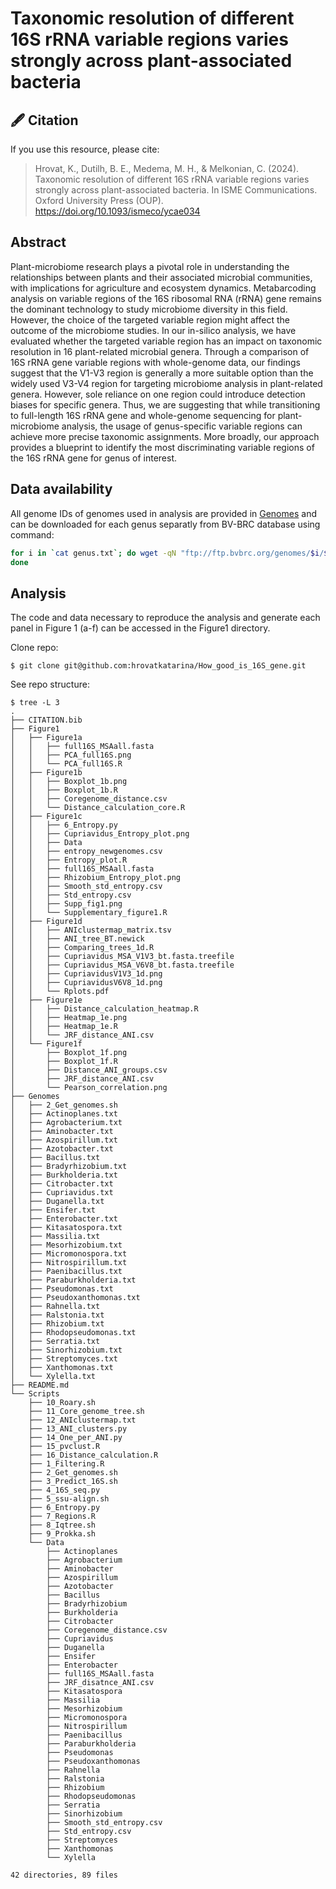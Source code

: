 # Taxonomic resolution of different 16S rRNA variable regions varies strongly across plant-associated bacteria

## 🖋️ Citation

If you use this resource, please cite:

 > Hrovat, K., Dutilh, B. E., Medema, M. H., & Melkonian, C. (2024). Taxonomic resolution of different 16S rRNA variable regions varies strongly across plant-associated bacteria. In ISME Communications. Oxford University Press (OUP). https://doi.org/10.1093/ismeco/ycae034

## Abstract

Plant-microbiome research plays a pivotal role in understanding the relationships between plants and their associated microbial communities, with implications for agriculture and ecosystem dynamics. Metabarcoding analysis on variable regions of the 16S ribosomal RNA (rRNA) gene remains the dominant technology to study microbiome diversity in this field. However, the choice of the targeted variable region might affect the outcome of the microbiome studies. In our in-silico analysis, we have evaluated whether the targeted variable region has an impact on taxonomic resolution in 16 plant-related microbial genera. Through a comparison of 16S rRNA gene variable regions with whole-genome data, our findings suggest that the V1-V3 region is generally a more suitable option than the widely used V3-V4 region for targeting microbiome analysis in plant-related genera. However, sole reliance on one region could introduce detection biases for specific genera. Thus, we are suggesting that while transitioning to full-length 16S rRNA gene and whole-genome sequencing for plant-microbiome analysis, the usage of genus-specific variable regions can achieve more precise taxonomic assignments. More broadly, our approach provides a blueprint to identify the most discriminating variable regions of the 16S rRNA gene for genus of interest.


## Data availability

All genome IDs of genomes used in analysis are provided in [Genomes](./Genomes) and can be downloaded for each genus separatly from BV-BRC database using command:

```bash
for i in `cat genus.txt`; do wget -qN "ftp://ftp.bvbrc.org/genomes/$i/$i.fna";
done
```

## Analysis

The code and data necessary to reproduce the analysis and generate each panel in Figure 1 (a-f) can be accessed in the Figure1 directory.

Clone repo:
```
$ git clone git@github.com:hrovatkatarina/How_good_is_16S_gene.git
```
See repo structure:
```
$ tree -L 3
.
├── CITATION.bib
├── Figure1
│   ├── Figure1a
│   │   ├── full16S_MSAall.fasta
│   │   ├── PCA_full16S.png
│   │   └── PCA_full16S.R
│   ├── Figure1b
│   │   ├── Boxplot_1b.png
│   │   ├── Boxplot_1b.R
│   │   ├── Coregenome_distance.csv
│   │   └── Distance_calculation_core.R
│   ├── Figure1c
│   │   ├── 6_Entropy.py
│   │   ├── Cupriavidus_Entropy_plot.png
│   │   ├── Data
│   │   ├── entropy_newgenomes.csv
│   │   ├── Entropy_plot.R
│   │   ├── full16S_MSAall.fasta
│   │   ├── Rhizobium_Entropy_plot.png
│   │   ├── Smooth_std_entropy.csv
│   │   ├── Std_entropy.csv
│   │   ├── Supp_fig1.png
│   │   └── Supplementary_figure1.R
│   ├── Figure1d
│   │   ├── ANIclustermap_matrix.tsv
│   │   ├── ANI_tree_BT.newick
│   │   ├── Comparing_trees_1d.R
│   │   ├── Cupriavidus_MSA_V1V3_bt.fasta.treefile
│   │   ├── Cupriavidus_MSA_V6V8_bt.fasta.treefile
│   │   ├── CupriavidusV1V3_1d.png
│   │   ├── CupriavidusV6V8_1d.png
│   │   └── Rplots.pdf
│   ├── Figure1e
│   │   ├── Distance_calculation_heatmap.R
│   │   ├── Heatmap_1e.png
│   │   ├── Heatmap_1e.R
│   │   └── JRF_distance_ANI.csv
│   └── Figure1f
│       ├── Boxplot_1f.png
│       ├── Boxplot_1f.R
│       ├── Distance_ANI_groups.csv
│       ├── JRF_distance_ANI.csv
│       └── Pearson_correlation.png
├── Genomes
│   ├── 2_Get_genomes.sh
│   ├── Actinoplanes.txt
│   ├── Agrobacterium.txt
│   ├── Aminobacter.txt
│   ├── Azospirillum.txt
│   ├── Azotobacter.txt
│   ├── Bacillus.txt
│   ├── Bradyrhizobium.txt
│   ├── Burkholderia.txt
│   ├── Citrobacter.txt
│   ├── Cupriavidus.txt
│   ├── Duganella.txt
│   ├── Ensifer.txt
│   ├── Enterobacter.txt
│   ├── Kitasatospora.txt
│   ├── Massilia.txt
│   ├── Mesorhizobium.txt
│   ├── Micromonospora.txt
│   ├── Nitrospirillum.txt
│   ├── Paenibacillus.txt
│   ├── Paraburkholderia.txt
│   ├── Pseudomonas.txt
│   ├── Pseudoxanthomonas.txt
│   ├── Rahnella.txt
│   ├── Ralstonia.txt
│   ├── Rhizobium.txt
│   ├── Rhodopseudomonas.txt
│   ├── Serratia.txt
│   ├── Sinorhizobium.txt
│   ├── Streptomyces.txt
│   ├── Xanthomonas.txt
│   └── Xylella.txt
├── README.md
└── Scripts
    ├── 10_Roary.sh
    ├── 11_Core_genome_tree.sh
    ├── 12_ANIclustermap.txt
    ├── 13_ANI_clusters.py
    ├── 14_One_per_ANI.py
    ├── 15_pvclust.R
    ├── 16_Distance_calculation.R
    ├── 1_Filtering.R
    ├── 2_Get_genomes.sh
    ├── 3_Predict_16S.sh
    ├── 4_16S_seq.py
    ├── 5_ssu-align.sh
    ├── 6_Entropy.py
    ├── 7_Regions.R
    ├── 8_Iqtree.sh
    ├── 9_Prokka.sh
    └── Data
        ├── Actinoplanes
        ├── Agrobacterium
        ├── Aminobacter
        ├── Azospirillum
        ├── Azotobacter
        ├── Bacillus
        ├── Bradyrhizobium
        ├── Burkholderia
        ├── Citrobacter
        ├── Coregenome_distance.csv
        ├── Cupriavidus
        ├── Duganella
        ├── Ensifer
        ├── Enterobacter
        ├── full16S_MSAall.fasta
        ├── JRF_disatnce_ANI.csv
        ├── Kitasatospora
        ├── Massilia
        ├── Mesorhizobium
        ├── Micromonospora
        ├── Nitrospirillum
        ├── Paenibacillus
        ├── Paraburkholderia
        ├── Pseudomonas
        ├── Pseudoxanthomonas
        ├── Rahnella
        ├── Ralstonia
        ├── Rhizobium
        ├── Rhodopseudomonas
        ├── Serratia
        ├── Sinorhizobium
        ├── Smooth_std_entropy.csv
        ├── Std_entropy.csv
        ├── Streptomyces
        ├── Xanthomonas
        └── Xylella

42 directories, 89 files

```
